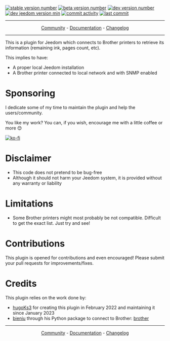[![stable version number](https://img.shields.io/badge/dynamic/json?url=https://github.com/BadWolf42/plugin-brother/raw/stable/plugin_info/info.json&query=$.pluginVersion&label=Stable%20version%20is)](https://github.com/BadWolf42/plugin-brother/tree/stable)
[![beta version number](https://img.shields.io/badge/dynamic/json?url=https://github.com/BadWolf42/plugin-brother/raw/beta/plugin_info/info.json&query=$.pluginVersion&label=Beta%20version%20is)](https://github.com/BadWolf42/plugin-brother/tree/beta)
[![dev version number](https://img.shields.io/badge/dynamic/json?url=https://github.com/BadWolf42/plugin-brother/raw/dev/plugin_info/info.json&query=$.pluginVersion&label=Dev%20version%20is)](https://github.com/BadWolf42/plugin-brother/tree/dev)
<br/>
[![dev jeedom version min](https://img.shields.io/badge/dynamic/json?url=https://github.com/BadWolf42/plugin-brother/raw/dev/plugin_info/info.json&query=$.require&label=Supports%20Jeedom%20%3e%3d%20)](https://doc.jeedom.com/)
[![commit activity](https://img.shields.io/github/commit-activity/m/BadWolf42/plugin-brother)](https://github.com/BadWolf42/plugin-brother/pulse)
[![last commit](https://img.shields.io/github/last-commit/BadWolf42/plugin-brother)](https://GitHub.com/BadWolf42/plugin-brother)

__________________

<p align="center">
<a href="https://community.jeedom.com/tag/plugin-brother" target="_blank">Community</a> -
<a href="https://docs.bad.wf/fr_FR/brother/dev/index" target="_blank">Documentation</a> -
<a href="https://docs.bad.wf/fr_FR/brother/changelog" target="_blank">Changelog</a>
</p>

__________________

This is a plugin for Jeedom which connects to Brother printers to retrieve its information (remaining ink, pages count, etc).

This implies to have:
- A proper local Jeedom installation
- A Brother printer connected to local network and with SNMP enabled

# Sponsoring
I dedicate some of my time to maintain the plugin and help the users/community.

You like my work? You can, if you wish, encourage me with a little coffee or more 😊

[![ko-fi](https://ko-fi.com/img/githubbutton_sm.svg)](https://ko-fi.com/H2H4QOAUG)

# Disclaimer
- This code does not pretend to be bug-free
- Although it should not harm your Jeedom system, it is provided without any warranty or liability

# Limitations
- Some Brother printers might most probably be not compatible. Difficult to get the exact list. Just try and see!

# Contributions
This plugin is opened for contributions and even encouraged! Please submit your pull requests for improvements/fixes.

# Credits
This plugin relies on the work done by:
- [hugoKs3](https://github.com/hugoKs3) for creating this plugin in February 2022 and maintaining it since January 2023
- [bieniu](https://github.com/bieniu) through his Python package to connect to Brother: [brother](https://github.com/bieniu/brother)

__________________

<p align="center">
<a href="https://community.jeedom.com/tag/plugin-brother" target="_blank">Community</a> -
<a href="https://docs.bad.wf/fr_FR/brother/dev/index" target="_blank">Documentation</a> -
<a href="https://docs.bad.wf/fr_FR/brother/changelog" target="_blank">Changelog</a>
</p>
